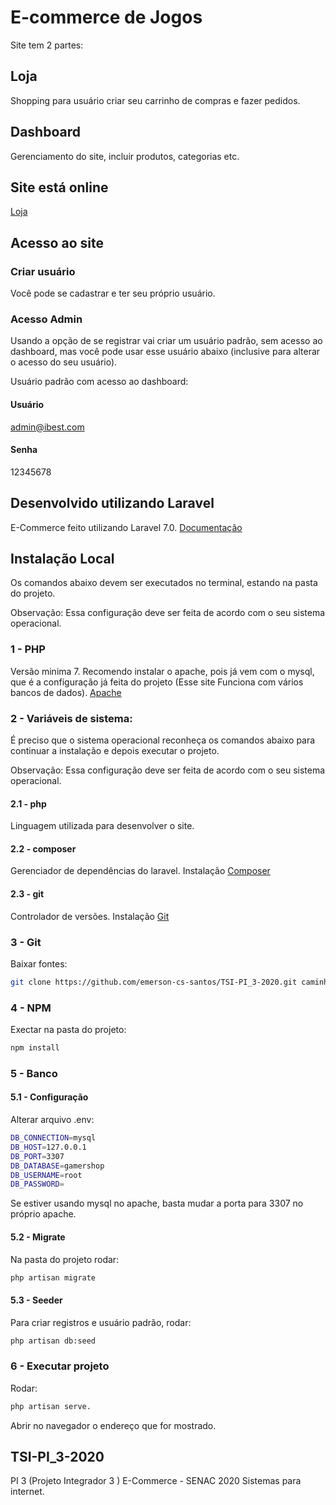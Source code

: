 # E-commerce de Jogos
Site tem 2 partes:

## Loja
Shopping para usuário criar seu carrinho de compras e fazer pedidos.

## Dashboard
Gerenciamento do site, incluir produtos, categorias etc.

## Site está online
[Loja](http://gameshopp.herokuapp.com/)

## Acesso ao site

### Criar usuário
Você pode se cadastrar e ter seu próprio usuário.

### Acesso Admin
Usando a opção de se registrar vai criar um usuário padrão, sem acesso ao dashboard,
mas você pode usar esse usuário abaixo (inclusive para alterar o acesso do seu usuário).

Usuário padrão com acesso ao dashboard:

#### Usuário
admin@ibest.com

#### Senha
12345678

## Desenvolvido utilizando Laravel
E-Commerce feito utilizando Laravel 7.0.
[Documentação](https://laravel.com/docs)

## Instalação Local
Os comandos abaixo devem ser executados no terminal, estando na pasta do projeto.

Observação: Essa configuração deve ser feita de acordo com o seu sistema operacional.

### 1 - PHP
Versão minima 7. 
Recomendo instalar o apache, pois já vem com o mysql, que é a configuração já feita do projeto (Esse site Funciona com vários bancos de dados).
[Apache](https://www.apachefriends.org/pt_br/index.html)

### 2 - Variáveis de sistema:
É preciso que o sistema operacional reconheça os comandos abaixo para continuar a instalação e depois executar o projeto.

Observação: Essa configuração deve ser feita de acordo com o seu sistema operacional.

#### 2.1 - php
Linguagem utilizada para desenvolver o site.

#### 2.2 - composer
Gerenciador de dependências do laravel.
Instalação [Composer](https://getcomposer.org/download/)

#### 2.3 - git
Controlador de versões.
Instalação [Git](https://git-scm.com/book/en/v2/Getting-Started-Installing-Git)

### 3 - Git
Baixar fontes: 
```bash
git clone https://github.com/emerson-cs-santos/TSI-PI_3-2020.git caminho_seu_pc
```

### 4 - NPM
Exectar na pasta do projeto: 
```bash
npm install
```

### 5 - Banco

#### 5.1 - Configuração
Alterar arquivo .env:

```bash
DB_CONNECTION=mysql
DB_HOST=127.0.0.1
DB_PORT=3307
DB_DATABASE=gamershop
DB_USERNAME=root
DB_PASSWORD=
```

Se estiver usando mysql no apache, basta mudar a porta para 3307 no próprio apache.


#### 5.2 - Migrate
Na pasta do projeto rodar: 
```bash
php artisan migrate
```

#### 5.3 - Seeder
Para criar registros e usuário padrão, rodar: 
```bash
php artisan db:seed
```

### 6 - Executar projeto
Rodar: 
```bash
php artisan serve.
```

Abrir no navegador o endereço que for mostrado.

## TSI-PI_3-2020
PI 3 (Projeto Integrador 3 ) E-Commerce  - SENAC 2020
Sistemas para internet.
